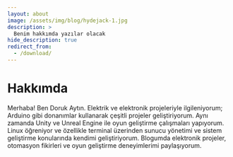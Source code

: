 ```yaml
---
layout: about
image: /assets/img/blog/hydejack-1.jpg
description: >
  Benim hakkımda yazılar olacak
hide_description: true
redirect_from:
  - /download/
---
```


# Hakkımda

Merhaba! Ben Doruk Aytın. Elektrik ve elektronik projeleriyle ilgileniyorum; Arduino gibi donanımlar kullanarak çeşitli projeler geliştiriyorum. Aynı zamanda Unity ve Unreal Engine ile oyun geliştirme çalışmaları yapıyorum. Linux öğreniyor ve özellikle terminal üzerinden sunucu yönetimi ve sistem geliştirme konularında kendimi geliştiriyorum. Blogumda elektronik projeler, otomasyon fikirleri ve oyun geliştirme deneyimlerimi paylaşıyorum.